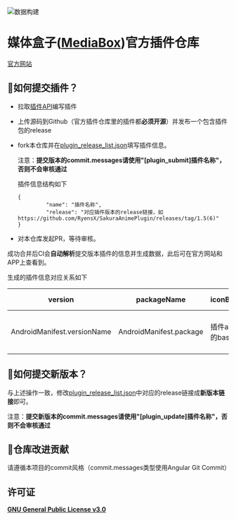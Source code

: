 ![数据构建](https://github.com/RyensX/MediaBoxPluginRepository/actions/workflows/plugin_page.yml/badge.svg)

# 媒体盒子([MediaBox](https://github.com/RyensX/MediaBox))官方插件仓库

[官方网站](https://ryensx.github.io/MediaBoxPluginRepository/)

## 👏如何提交插件？

* 拉取[插件API](https://github.com/RyensX/MediaBoxPlugin)编写插件
* 上传源码到Github（官方插件仓库里的插件都**必须开源**）并发布一个包含插件包的release
* fork本仓库并在[plugin_release_list.json](https://github.com/RyensX/MediaBoxPluginRepository/blob/main/plugin_release_list.json)填写插件信息。
  
  注意：**提交版本的commit.messages请使用"[plugin_submit]插件名称"，否则不会审核通过**
  
  插件信息结构如下
  
  ```
  {
           "name": "插件名称",
           "release": "对应插件版本的release链接，如https://github.com/RyensX/SakuraAnimePlugin/releases/tag/1.5(6)"
  }
  ```
* 对本仓库发起PR，等待审核。

成功合并后CI会**自动解析**提交版本插件的信息并生成数据，此后可在官方网站和APP上查看到。

生成的插件信息对应关系如下

| version                     | packageName             | iconBase64          | sourcePath           | name          | apiVersion  | repoDesc                  | repoUr l              |
| ----------------------------- | ------------------------- | --------------------- | ---------------------- | --------------- | ------------- | --------------------------- | ----------------------- |
| AndroidManifest.versionName | AndroidManifest.package | 插件apk图标的base64 | releaseAsset下载地址 | 插件apk应用名 | 插件API版本 | 插件对应仓库的Description | 目前是版本release链接 |

## 🚀如何提交新版本？

与上述操作一致，修改[plugin_release_list.json](https://github.com/RyensX/MediaBoxPluginRepository/blob/main/plugin_release_list.json)中对应的release链接成**新版本链接**即可。

注意：**提交新版本的commit.messages请使用"[plugin_update]插件名称"，否则不会审核通过**

## 🧩仓库改进贡献

请遵循本项目的commit风格（commit.messages类型使用Angular Git Commit）

## 许可证

[**GNU General Public License v3.0**](LICENSE)



